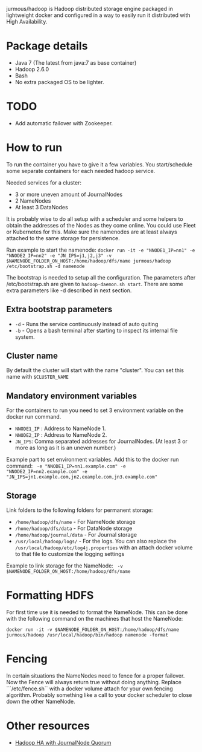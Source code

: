 jurmous/hadoop is Hadoop distributed storage engine packaged in lightweight docker and configured in a way to easily run it distributed with High Availability.

# Package details
* Java 7 (The latest from java:7 as base container)
* Hadoop 2.6.0
* Bash
* No extra packaged OS to be lighter.

# TODO
* Add automatic failover with Zookeeper.

# How to run
To run the container you have to give it a few variables. You start/schedule some separate containers for each needed hadoop service. 

Needed services for a cluster:

* 3 or more uneven amount of JournalNodes
* 2 NameNodes
* At least 3 DataNodes

It is probably wise to do all setup with a scheduler and some helpers to obtain the addresses of the Nodes as they come online. You could use Fleet or Kubernetes for this. Make sure the namenodes are at least always attached to the same storage for persistence.

Run example to start the namenode:
``` docker run -it -e "NNODE1_IP=nn1" -e "NNODE2_IP=nn2" -e "JN_IPS=j1,j2,j3" -v $NAMENODE_FOLDER_ON_HOST:/home/hadoop/dfs/name jurmous/hadoop /etc/bootstrap.sh -d namenode ```

The bootstrap is needed to setup all the configuration.
The parameters after /etc/bootstrap.sh  are given to ```hadoop-daemon.sh start```.  There are some extra parameters like -d described in next section.
## Extra bootstrap parameters
* ```-d``` - Runs the service continuously instead of auto quiting
* ```-b``` - Opens a bash terminal after starting to inspect its internal file system.

## Cluster name
By default the cluster will start with the name "cluster". You can set this name with ```$CLUSTER_NAME```

## Mandatory environment variables
For the containers to run you need to set 3 environment variable on the docker run command.

* ```NNODE1_IP``` : Address to NameNode 1.
* ```NNODE2_IP``` : Address to NameNode 2.
* ```JN_IPS```: Comma separated addresses for JournalNodes. (At least 3 or more as long as it is an uneven number.)

Example part to set environment variables. Add this to the docker run command:
``` -e "NNODE1_IP=nn1.example.com" -e "NNODE2_IP=nn2.example.com" -e "JN_IPS=jn1.example.com,jn2.example.com,jn3.example.com"```

## Storage
Link folders to the following folders for permanent storage:

* ```/home/hadoop/dfs/name``` - For NameNode storage
* ```/home/hadoop/dfs/data``` - For DataNode storage
* ```/home/hadoop/journal/data``` - For Journal storage
* ```/usr/local/hadoop/logs/``` - For the logs. You can also replace the ```/usr/local/hadoop/etc/log4j.properties``` with an attach docker volume to that file to customize the logging settings

Example to link storage for the NameNode:
``` -v $NAMENODE_FOLDER_ON_HOST:/home/hadoop/dfs/name```

# Formatting HDFS
For first time use it is needed to format the NameNode. This can be done with the following command on the machines that host the NameNode:

```docker run -it -v $NAMENODE_FOLDER_ON_HOST:/home/hadoop/dfs/name jurmous/hadoop /usr/local/hadoop/bin/hadoop namenode -format```

# Fencing
In certain situations the NameNodes need to fence for a proper failover. Now the Fence will always return true without doing anything. Replace ```/etc/fence.sh`` with a docker volume attach for your own fencing algorithm. Probably something like a call to your docker scheduler to close down the other NameNode.

# Other resources
* [Hadoop HA with JournalNode Quorum](https://hadoop.apache.org/docs/r2.3.0/hadoop-yarn/hadoop-yarn-site/HDFSHighAvailabilityWithQJM.html)
